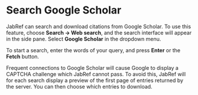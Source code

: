 # Search Google Scholar

JabRef can search and download citations from Google Scholar. To use this feature, choose **Search -&gt; Web search**, and the search interface will appear in the side pane. Select **Google Scholar** in the dropdown menu.

To start a search, enter the words of your query, and press **Enter** or the **Fetch** button.

Frequent connections to Google Scholar will cause Google to display a CAPTCHA challenge which JabRef cannot pass. To avoid this, JabRef will for each search display a preview of the first page of entries returned by the server. You can then choose which entries to download.
